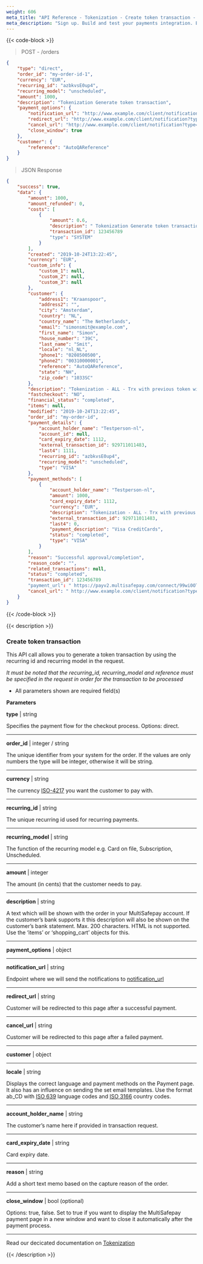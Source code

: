 ```yaml
---
weight: 606
meta_title: "API Reference - Tokenization - Create token transaction - MultiSafepay Docs"
meta_description: "Sign up. Build and test your payments integration. Explore our products and services. Use our API Reference, SDKs, and wrappers. Get support."
---
```


{{< code-block >}}

> POST - /orders

```json
{
    "type": "direct",
    "order_id": "my-order-id-1",
    "currency": "EUR",
    "recurring_id": "azbkvsE0up4",
    "recurring_model": "unscheduled",
    "amount": 1000,
    "description": "Tokenization Generate token transaction",
    "payment_options": {
        "notification_url": "http://www.example.com/client/notification?type=notification",
        "redirect_url": "http://www.example.com/client/notification?type=redirect",
        "cancel_url": "http://www.example.com/client/notification?type=cancel",
        "close_window": true
    },
    "customer": {
        "reference": "AutoQAReference"
    }
}
```
> JSON Response

```json
{
    "success": true,
    "data": {
        "amount": 1000,
        "amount_refunded": 0,
        "costs": [
            {
                "amount": 0.6,
                "description": " Tokenization Generate token transaction ",
                "transaction_id": 123456789
                "type": "SYSTEM"
            }
        ],
        "created": "2019-10-24T13:22:45",
        "currency": "EUR",
        "custom_info": {
            "custom_1": null,
            "custom_2": null,
            "custom_3": null
        },
        "customer": {
            "address1": "Kraanspoor",
            "address2": "",
            "city": "Amsterdam",
            "country": "NL",
            "country_name": "The Netherlands",
            "email": "simonsmit@example.com",
            "first_name": "Simon",
            "house_number": "39C",
            "last_name": "Smit",
            "locale": "nl_NL",
            "phone1": "0208500500",
            "phone2": "00310000001",
            "reference": "AutoQAReference",
            "state": "NH",
            "zip_code": "1033SC"
        },
        "description": "Tokenization - ALL - Trx with previous token with unscheduled model when is disabled",
        "fastcheckout": "NO",
        "financial_status": "completed",
        "items": null,
        "modified": "2019-10-24T13:22:45",
        "order_id": "my-order-id",
        "payment_details": {
            "account_holder_name": "Testperson-nl",
            "account_id": null,
            "card_expiry_date": 1112,
            "external_transaction_id": 929711011483,
            "last4": 1111,
            "recurring_id": "azbkvsE0up4",
            "recurring_model": "unscheduled",
            "type": "VISA"
        },
        "payment_methods": [
            {
                "account_holder_name": "Testperson-nl",
                "amount": 1000,
                "card_expiry_date": 1112,
                "currency": "EUR",
                "description": "Tokenization - ALL - Trx with previous token with unscheduled model when is disabled",
                "external_transaction_id": 929711011483,
                "last4": 0,
                "payment_description": "Visa CreditCards",
                "status": "completed",
                "type": "VISA"
            }
        ],
        "reason": "Successful approval/completion",
        "reason_code": "",
        "related_transactions": null,
        "status": "completed",
        "transaction_id": 123456789
        "payment_url": " https://payv2.multisafepay.com/connect/99wi0OTuiCaTY2nwEiEOybWpVx8MNwrJ75c/?lang=nl_NL ",
        "cancel_url": " http://www.example.com/client/notification?type=cancel "
    }
}
```

{{< /code-block >}}

{{< description >}}
### Create token transaction

This API call allows you to generate a token transaction by using the recurring id and recurring model in the request.

_It must be noted that the recurring_id, recurring_model and reference must be specified in the request in order for the transaction to be processed_

* All parameters shown are required field(s)

**Parameters**

__type__ | string

Specifies the payment flow for the checkout process. Options: direct.     

----------------
__order_id__ | integer / string

The unique identifier from your system for the order. If the values are only numbers the type will be integer, otherwise it will be string.     

----------------
__currency__ | string

The currency [ISO-4217](https://www.iso.org/iso-4217-currency-codes.html) you want the customer to pay with. 

----------------
__recurring_id__ | string

The unique recurring id used for recurring payments.

----------------
__recurring_model__ | string

The function of the recurring model e.g. Card on file, Subscription, Unscheduled.

----------------
__amount__ | integer

The amount (in cents) that the customer needs to pay.     

----------------
__description__ | string

A text which will be shown with the order in your MultiSafepay account. If the customer’s bank supports it this description will also be shown on the customer’s bank statement. Max. 200 characters. HTML is not supported. Use the ‘items’ or ‘shopping_cart’ objects for this.

----------------
__payment_options__ | object

----------------
__notification_url__ | string

Endpoint where we will send the notifications to [notification_url](/faq/api/how-does-the-notification-url-work)                                

----------------
__redirect_url__ | string

Customer will be redirected to this page after a successful payment.

----------------
__cancel_url__ | string

Customer will be redirected to this page after a failed payment. 

----------------
__customer__ | object

----------------
__locale__ | string

Displays the correct language and payment methods on the Payment page. It also has an influence on sending the set email templates. Use the format ab_CD with [ISO 639](https://www.iso.org/iso-639-language-codes.html) language codes and [ISO 3166](https://www.iso.org/iso-3166-country-codes.html) country codes. 

----------------
__account_holder_name__ | string

The customer’s name here if provided in transaction request.

----------------
__card_expiry_date__ | string

Card expiry date.

----------------
__reason__ | string

Add a short text memo based on the capture reason of the order.

----------------

__close_window__ | bool (optional)


Options: true, false. Set to true if you want to display the MultiSafepay payment page in a new window and want to close it automatically after the payment process.

----------------

Read our decicated documentation on [Tokenization](https://docs.multisafepay.com/tools/tokenization)

{{< /description >}}